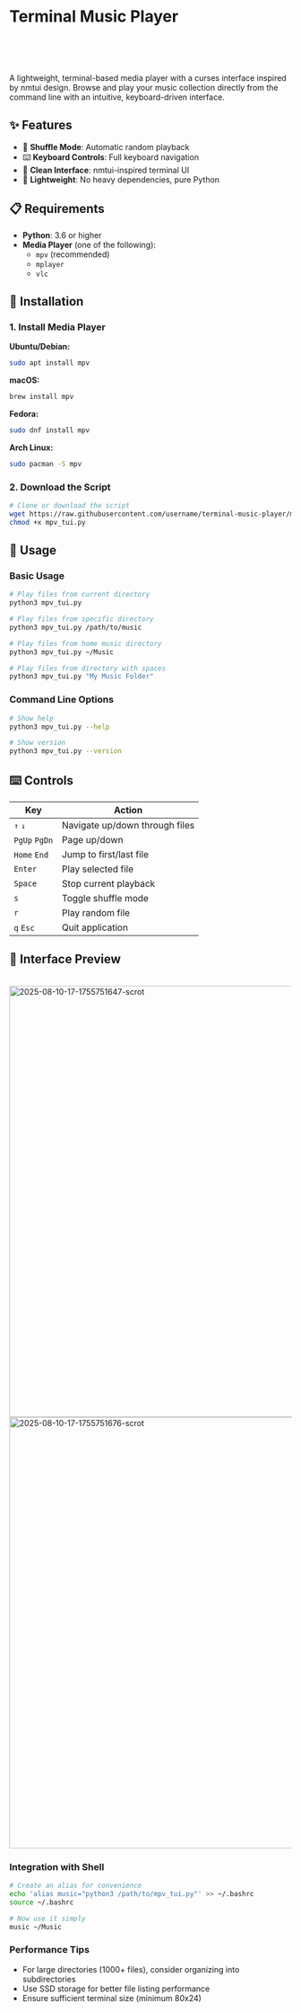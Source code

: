 # Terminal Music Player

<br>
<br>
<br>

A lightweight, terminal-based media player with a curses interface inspired by nmtui design. Browse and play your music collection directly from the command line with an intuitive, keyboard-driven interface.



## ✨ Features

- 🔀 **Shuffle Mode**: Automatic random playback
- ⌨️ **Keyboard Controls**: Full keyboard navigation
- 🎨 **Clean Interface**: nmtui-inspired terminal UI
- 🚀 **Lightweight**: No heavy dependencies, pure Python

## 📋 Requirements

- **Python**: 3.6 or higher
- **Media Player** (one of the following):
  - `mpv` (recommended)
  - `mplayer`
  - `vlc`

## 🚀 Installation

### 1. Install Media Player

**Ubuntu/Debian:**
```bash
sudo apt install mpv
```

**macOS:**
```bash
brew install mpv
```

**Fedora:**
```bash
sudo dnf install mpv
```

**Arch Linux:**
```bash
sudo pacman -S mpv
```

### 2. Download the Script

```bash
# Clone or download the script
wget https://raw.githubusercontent.com/username/terminal-music-player/main/mpv_tui.py
chmod +x mpv_tui.py
```

## 📖 Usage

### Basic Usage

```bash
# Play files from current directory
python3 mpv_tui.py

# Play files from specific directory
python3 mpv_tui.py /path/to/music

# Play files from home music directory
python3 mpv_tui.py ~/Music

# Play files from directory with spaces
python3 mpv_tui.py "My Music Folder"
```

### Command Line Options

```bash
# Show help
python3 mpv_tui.py --help

# Show version
python3 mpv_tui.py --version
```

## ⌨️ Controls

| Key | Action |
|-----|--------|
| `↑` `↓` | Navigate up/down through files |
| `PgUp` `PgDn` | Page up/down |
| `Home` `End` | Jump to first/last file |
| `Enter` | Play selected file |
| `Space` | Stop current playback |
| `s` | Toggle shuffle mode |
| `r` | Play random file |
| `q` `Esc` | Quit application |

## 🎨 Interface Preview
<br>
<img width="1366" height="768" alt="2025-08-10-17-1755751647-scrot" src="https://github.com/user-attachments/assets/6a48ce07-7c96-4963-8240-0a4a6eb06aae" />
<br>
<img width="1366" height="768" alt="2025-08-10-17-1755751676-scrot" src="https://github.com/user-attachments/assets/52f98956-bac1-40b2-bc1b-9c9c9f199990" />

### Integration with Shell

```bash
# Create an alias for convenience
echo 'alias music="python3 /path/to/mpv_tui.py"' >> ~/.bashrc
source ~/.bashrc

# Now use it simply
music ~/Music
```

### Performance Tips

- For large directories (1000+ files), consider organizing into subdirectories
- Use SSD storage for better file listing performance
- Ensure sufficient terminal size (minimum 80x24)
